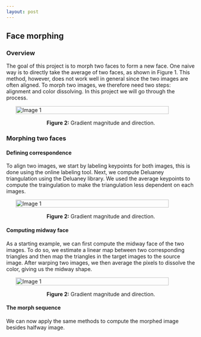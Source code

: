 ```yaml
---
layout: post
---
```


## Face morphing

### Overview

The goal of this project is to morph two faces to form a new face. One naive way is to directly take the average of two faces, as shown in Figure 1. This method, however, does not work well in general since the two images are often aligned. To morph two images, we therefore need two steps: alignment and color dissolving. In this project we will go through the process. 

<div style="display: flex; justify-content: center;">   
   <img src="{{ site.baseurl }}/assets/proj3_images/naive_align.png" alt="Image 1" style="width: 90%; height: auto;"> 
</div> 
<p style="text-align: center; margin-top: 15px;"><strong>Figure 2:</strong> Gradient magnitude and direction.</p>


### Morphing two faces

#### Defining correspondence

To align two images, we start by labeling keypoints for both images, this is done using the online labeling tool. Next, we compute Deluaney triangulation using the Deluaney library. We used the average keypoints to compute the traingulation to make the triangulation less dependent on each images. 

<div style="display: flex; justify-content: center;">   
   <img src="{{ site.baseurl }}/assets/proj3_images/triangles.png" alt="Image 1" style="width: 90%; height: auto;"> 
</div> 
<p style="text-align: center; margin-top: 15px;"><strong>Figure 2:</strong> Gradient magnitude and direction.</p>

#### Computing midway face

As a starting example, we can first compute the midway face of the two images. To do so, we estimate a linear map between two corresponding triangles and then map the triangles in the target images to the source image. After warping two images, we then average the pixels to dissolve the color, giving us the midway shape. 

<div style="display: flex; justify-content: center;">   
   <img src="{{ site.baseurl }}/assets/proj3_images/midway.png" alt="Image 1" style="width: 90%; height: auto;"> 
</div> 
<p style="text-align: center; margin-top: 15px;"><strong>Figure 2:</strong> Gradient magnitude and direction.</p>

#### The morph sequence

We can now apply the same methods to compute the morphed image besides halfway image.


